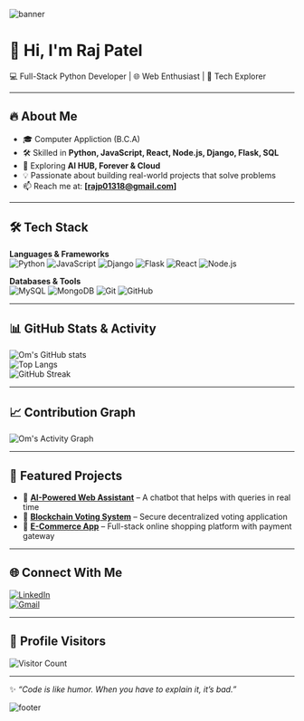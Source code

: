 <!-- Profile Banner -->
![banner](https://capsule-render.vercel.app/api?type=waving&color=gradient&height=200&section=header&text=Raj%20Patel&fontSize=60&fontAlignY=35&desc=Full%20Stack%20Python%20Developer%20🚀&descAlignY=55)


# 👋 Hi, I'm Raj Patel  

💻 Full-Stack Python Developer | 🌐 Web Enthusiast | 🚀 Tech Explorer  

---

## 🔥 About Me  
- 🎓 Computer Appliction (B.C.A)  
- 🛠️ Skilled in **Python, JavaScript, React, Node.js, Django, Flask, SQL**  
- 🚀 Exploring **AI HUB, Forever & Cloud**  
- 💡 Passionate about building real-world projects that solve problems  
- 📫 Reach me at: **[rajp01318@gmail.com]**  

---

## 🛠️ Tech Stack  

**Languages & Frameworks**  
![Python](https://img.shields.io/badge/Python-3776AB?style=for-the-badge&logo=python&logoColor=white)
![JavaScript](https://img.shields.io/badge/JavaScript-F7DF1E?style=for-the-badge&logo=javascript&logoColor=black)
![Django](https://img.shields.io/badge/Django-092E20?style=for-the-badge&logo=django&logoColor=white)
![Flask](https://img.shields.io/badge/Flask-000000?style=for-the-badge&logo=flask&logoColor=white)
![React](https://img.shields.io/badge/React-20232A?style=for-the-badge&logo=react&logoColor=61DAFB)
![Node.js](https://img.shields.io/badge/Node.js-339933?style=for-the-badge&logo=node.js&logoColor=white)

**Databases & Tools**  
![MySQL](https://img.shields.io/badge/MySQL-005C84?style=for-the-badge&logo=mysql&logoColor=white)
![MongoDB](https://img.shields.io/badge/MongoDB-4EA94B?style=for-the-badge&logo=mongodb&logoColor=white)
![Git](https://img.shields.io/badge/Git-F05032?style=for-the-badge&logo=git&logoColor=white)
![GitHub](https://img.shields.io/badge/GitHub-181717?style=for-the-badge&logo=github&logoColor=white)

---

## 📊 GitHub Stats & Activity  

![Om's GitHub stats](https://github-readme-stats.vercel.app/api?username=Raj11024&show_icons=true&theme=radical)  
![Top Langs](https://github-readme-stats.vercel.app/api/top-langs/?username=Raj11024&layout=compact&theme=radical)  
![GitHub Streak](https://github-readme-streak-stats.herokuapp.com/?user=Raj11024&theme=radical)   

---

## 📈 Contribution Graph  

![Om's Activity Graph](https://github-readme-activity-graph.vercel.app/graph?username=Raj11024&theme=react-dark&bg_color=20232a&hide_border=true)

---

## 🚀 Featured Projects  

- 🔗 [**AI-Powered Web Assistant**](#) – A chatbot that helps with queries in real time  
- 🔗 [**Blockchain Voting System**](#) – Secure decentralized voting application  
- 🔗 [**E-Commerce App**](#) – Full-stack online shopping platform with payment gateway  

---

## 🌐 Connect With Me  


[![LinkedIn](https://img.shields.io/badge/LinkedIn-0A66C2?style=for-the-badge&logo=linkedin&logoColor=white)](https://www.linkedin.com/in/raj-patel-290656297/)  
[![Gmail](https://img.shields.io/badge/Gmail-D14836?style=for-the-badge&logo=gmail&logoColor=white)](rajp01318@gmail.com)  

---

## 👀 Profile Visitors  

![Visitor Count](https://komarev.com/ghpvc/?username=Raj11024&label=Profile%20Views&color=0e75b6&style=flat)

---

✨ _“Code is like humor. When you have to explain it, it’s bad.”_  

<!-- Footer Banner -->
![footer](https://capsule-render.vercel.app/api?type=waving&color=gradient&height=120&section=footer)
